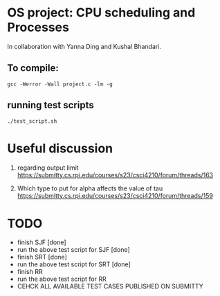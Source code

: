 # OS project: CPU scheduling and Processes
In collaboration with Yanna Ding and Kushal Bhandari.

## To compile:
```
gcc -Werror -Wall project.c -lm -g
```

## running test scripts
```
./test_script.sh
```


# Useful discussion
1. regarding output limit
https://submitty.cs.rpi.edu/courses/s23/csci4210/forum/threads/163

2. Which type to put for alpha affects the value of tau
https://submitty.cs.rpi.edu/courses/s23/csci4210/forum/threads/159


# TODO
- finish SJF [done]
- run the above test script for SJF [done]
- finish SRT [done]
- run the above test script for SRT [done]
- finish RR 
- run the above test script for RR
- CEHCK ALL AVAILABLE TEST CASES PUBLISHED ON SUBMITTY
